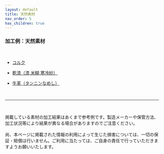 ```yaml
---
layout: default
title: 天然素材
nav_order: 5
has_children: true
---
```


### 加工例：天然素材
<br>

* [コルク](04-1-cork.md)

* [乾漆（漆,米糊,寒冷紗）](04-2-kanshitsu.md)

* [牛革（タンニンなめし）](04-3-leather.md)

<br>

------

<br>

掲載している素材の加工結果はあくまで参考例です。製造メーカーや保管方法、加工状況等により結果が異なる場合がありますのでご注意ください。<br>
<br>
尚、本ページに掲載された情報の利用によって生じた損害については、一切の保証・賠償は行いません。ご利用に当たっては、ご自身の責任で行っていただきますようお願いいたします。

<br><br><br>
